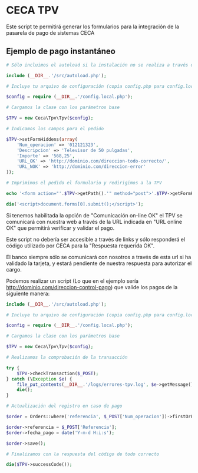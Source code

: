 CECA TPV
=====

Este script te permitirá generar los formularios para la integración de la pasarela de pago de sistemas CECA

## Ejemplo de pago instantáneo

```php
# Sólo incluimos el autoload si la instalación no se realiza a través de Composer

include (__DIR__.'/src/autoload.php');

# Incluye tu arquivo de configuración (copia config.php para config.local.php)

$config = require (__DIR__.'/config.local.php');

# Cargamos la clase con los parámetros base

$TPV = new Ceca\Tpv\Tpv($config);

# Indicamos los campos para el pedido

$TPV->setFormHiddens(array(
    'Num_operacion' => '012121323',
    'Descripcion' => 'Televisor de 50 pulgadas',
    'Importe' => '568,25',
    'URL_OK' => 'http://dominio.com/direccion-todo-correcto/',
    'URL_NOK' => 'http://dominio.com/direccion-error'
));

# Imprimimos el pedido el formulario y redirigimos a la TPV

echo '<form action="'.$TPV->getPath().'" method="post">'.$TPV->getFormHiddens().'</form>';

die('<script>document.forms[0].submit();</script>');
```
Si tenemos habilitada la opción de "Comunicación on-line OK" el TPV se comunicará con nuestra web a través de la URL indicada en "URL online OK" que permitirá verificar y validar el pago.

Este script no debería ser accesible a través de links y sólo responderá el código utilizado por CECA para la "Respuesta requerida OK".

El banco siempre sólo se comunicará con nosotros a través de esta url si ha validado la tarjeta, y estará pendiente de nuestra respuesta para autorizar el cargo.

Podemos realizar un script (Lo que en el ejemplo sería http://dominio.com/direccion-control-pago) que valide los pagos de la siguiente manera:

```php
include (__DIR__.'/src/autoload.php');

# Incluye tu arquivo de configuración (copia config.php para config.local.php)

$config = require (__DIR__.'/config.local.php');

# Cargamos la clase con los parámetros base

$TPV = new Ceca\Tpv\Tpv($config);

# Realizamos la comprobación de la transacción

try {
    $TPV->checkTransaction($_POST);
} catch (\Exception $e) {
    file_put_contents(__DIR__.'/logs/errores-tpv.log', $e->getMessage(), FILE_APPEND);
    die();
}

# Actualización del registro en caso de pago

$order = Orders::where('referencia', $_POST['Num_operacion'])->firstOrFail();

$order->referencia = $_POST['Referencia'];
$order->fecha_pago = date('Y-m-d H:i:s');

$order->save();

# Finalizamos con la respuesta del código de todo correcto

die($TPV->successCode());
```